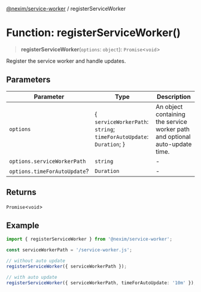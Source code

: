 [@nexim/service-worker](../README.md) / registerServiceWorker

# Function: registerServiceWorker()

> **registerServiceWorker**(`options`: `object`): `Promise`\<`void`\>

Register the service worker and handle updates.

## Parameters

| Parameter                    | Type                                                                  | Description                                                                 |
| ---------------------------- | --------------------------------------------------------------------- | --------------------------------------------------------------------------- |
| `options`                    | \{ `serviceWorkerPath`: `string`; `timeForAutoUpdate`: `Duration`; \} | An object containing the service worker path and optional auto-update time. |
| `options.serviceWorkerPath`  | `string`                                                              | -                                                                           |
| `options.timeForAutoUpdate`? | `Duration`                                                            | -                                                                           |

## Returns

`Promise`\<`void`\>

## Example

```ts
import { registerServiceWorker } from '@nexim/service-worker';

const serviceWorkerPath = '/service-worker.js';

// without auto update
registerServiceWorker({ serviceWorkerPath });

// with auto update
registerServiceWorker({ serviceWorkerPath, timeForAutoUpdate: '10m' });
```
